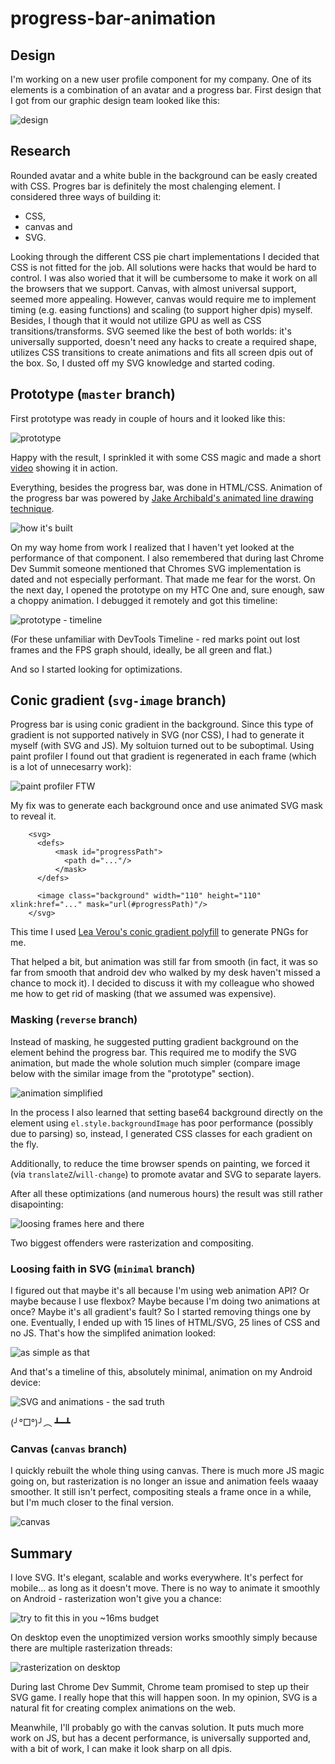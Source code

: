 # progress-bar-animation

## Design
I'm working on a new user profile component for my company. One of its elements is a combination of an avatar and a progress bar. First design that I got from our graphic design team looked like this:

![design](http://i.imgur.com/9HMJrVJ.png)

## Research
Rounded avatar and a white buble in the background can be easly created with CSS. Progres bar is definitely the most chalenging element. I considered three ways of building it:
- CSS,
- canvas and
- SVG.

Looking through the different CSS pie chart implementations I decided that CSS is not fitted for the job. All solutions were hacks that would be hard to control. I was also woried that it will be cumbersome to make it work on all the browsers that we support. Canvas, with almost universal support, seemed more appealing. However, canvas would require me to implement timing (e.g. easing functions) and scaling (to support higher dpis) myself. Besides, I though that it would not utilize GPU as well as CSS transitions/transforms. SVG seemed like the best of both worlds: it's universally supported, doesn't need any hacks to create a required shape, utilizes CSS transitions to create animations and fits all screen dpis out of the box. So, I dusted off my SVG knowledge and started coding.

## Prototype (`master` branch)
First prototype was ready in couple of hours and it looked like this:

![prototype](http://i.imgur.com/IwMzrfm.png)

Happy with the result, I sprinkled it with some CSS magic and made a short [video](https://www.youtube.com/watch?v=CJpnURd2xw8) showing it in action.

Everything, besides the progress bar, was done in HTML/CSS. Animation of the progress bar was powered by [Jake Archibald's animated line drawing technique](https://jakearchibald.com/2013/animated-line-drawing-svg/).

![how it's built](http://i.imgur.com/Zh3IW5v.png)

On my way home from work I realized that I haven't yet looked at the performance of that component. I also remembered that during last Chrome Dev Summit someone mentioned that Chromes SVG implementation is dated and not especially performant. That made me fear for the worst. On the next day, I opened the prototype on my HTC One and, sure enough, saw a choppy animation. I debugged it remotely and got this timeline:

![prototype - timeline](http://i.imgur.com/xsuGfvD.png)

(For these unfamiliar with DevTools Timeline - red marks point out lost frames and the FPS graph should, ideally, be all green and flat.)

And so I started looking for optimizations.

## Conic gradient (`svg-image` branch)

Progress bar is using conic gradient in the background. Since this type of gradient is not supported natively in SVG (nor CSS), I had to generate it myself (with SVG and JS). My soltuion turned out to be suboptimal. Using paint profiler I found out that gradient is regenerated in each frame (which is a lot of unnecesarry work):

![paint profiler FTW](http://i.imgur.com/QJlJ3hu.png)

My fix was to generate each background once and use animated SVG mask to reveal it.

```
    <svg>
      <defs>
          <mask id="progressPath">
            <path d="..."/>
          </mask>
      </defs>

      <image class="background" width="110" height="110" xlink:href="..." mask="url(#progressPath)"/>
    </svg>
```

This time I used [Lea Verou's conic gradient polyfill](https://leaverou.github.io/conic-gradient/) to generate PNGs for me.

That helped a bit, but animation was still far from smooth (in fact, it was so far from smooth that android dev who walked by my desk haven't missed a chance to mock it). I decided to discuss it with my colleague who showed me how to get rid of masking (that we assumed was expensive).

### Masking (`reverse` branch)

Instead of masking, he suggested putting gradient background on the element behind the progress bar. This required me to modify the SVG animation, but made the whole solution much simpler (compare image below with the similar image from the "prototype" section).

![animation simplified](http://i.imgur.com/N0q0UcH.png)

In the process I also learned that setting base64 background directly on the element using `el.style.backgroundImage` has poor performance (possibly due to parsing) so, instead, I generated CSS classes for each gradient on the fly.

Additionally, to reduce the time browser spends on painting, we forced it (via `translateZ`/`will-change`) to promote avatar and SVG to separate layers.

After all these optimizations (and numerous hours) the result was still rather disapointing:

![loosing frames here and there](http://i.imgur.com/oZEedwu.png)

Two biggest offenders were rasterization and compositing.

### Loosing faith in SVG (`minimal` branch)

I figured out that maybe it's all because I'm using web animation API? Or maybe because I use flexbox? Maybe because I'm doing two animations at once? Maybe it's all gradient's fault? So I started removing things one by one. Eventually, I ended up with 15 lines of HTML/SVG, 25 lines of CSS and no JS. That's how the simplifed animation looked:

![as simple as that](http://i.imgur.com/6ZPAKGZ.png)

And that's a timeline of this, absolutely minimal, animation on my Android device:

![SVG and animations - the sad truth](http://i.imgur.com/6ABX4Ij.png)

(╯°□°)╯︵ ┻━┻

### Canvas (`canvas` branch)

I quickly rebuilt the whole thing using canvas. There is much more JS magic going on, but rasterization is no longer an issue and animation feels waaay smoother. It still isn't perfect, compositing steals a frame once in a while, but I'm much closer to the final version.

![canvas](http://i.imgur.com/c8IClLc.png)

## Summary

I love SVG. It's elegant, scalable and works everywhere. It's perfect for mobile... as long as it doesn't move. There is no way to animate it smoothly on Android - rasterization won't give you a chance:

![try to fit this in you ~16ms budget](http://i.imgur.com/EfeuTsw.png)

On desktop even the unoptimized version works smoothly simply because there are multiple rasterization threads:

![rasterization on desktop](http://i.imgur.com/quzQjiC.png)

During last Chrome Dev Summit, Chrome team promised to step up their SVG game. I really hope that this will happen soon. In my opinion, SVG is a natural fit for creating complex animations on the web.

Meanwhile, I'll probably go with the canvas solution. It puts much more work on JS, but has a decent performance, is universally supported and, with a bit of work, I can make it look sharp on all dpis.
